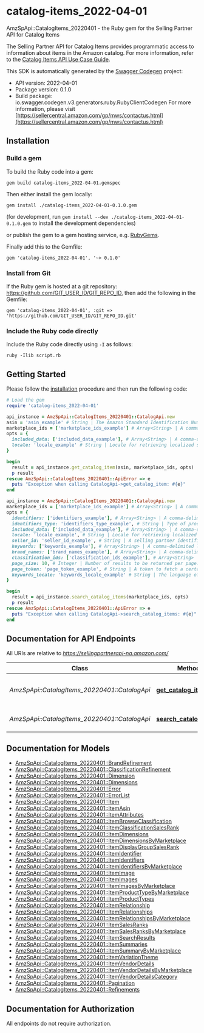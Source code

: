 # catalog-items_2022-04-01

AmzSpApi::CatalogItems_20220401 - the Ruby gem for the Selling Partner API for Catalog Items

The Selling Partner API for Catalog Items provides programmatic access to information about items in the Amazon catalog.  For more information, refer to the [Catalog Items API Use Case Guide](doc:catalog-items-api-v2022-04-01-use-case-guide).

This SDK is automatically generated by the [Swagger Codegen](https://github.com/swagger-api/swagger-codegen) project:

- API version: 2022-04-01
- Package version: 0.1.0
- Build package: io.swagger.codegen.v3.generators.ruby.RubyClientCodegen
For more information, please visit [https://sellercentral.amazon.com/gp/mws/contactus.html](https://sellercentral.amazon.com/gp/mws/contactus.html)

## Installation

### Build a gem

To build the Ruby code into a gem:

```shell
gem build catalog-items_2022-04-01.gemspec
```

Then either install the gem locally:

```shell
gem install ./catalog-items_2022-04-01-0.1.0.gem
```
(for development, run `gem install --dev ./catalog-items_2022-04-01-0.1.0.gem` to install the development dependencies)

or publish the gem to a gem hosting service, e.g. [RubyGems](https://rubygems.org/).

Finally add this to the Gemfile:

    gem 'catalog-items_2022-04-01', '~> 0.1.0'

### Install from Git

If the Ruby gem is hosted at a git repository: https://github.com/GIT_USER_ID/GIT_REPO_ID, then add the following in the Gemfile:

    gem 'catalog-items_2022-04-01', :git => 'https://github.com/GIT_USER_ID/GIT_REPO_ID.git'

### Include the Ruby code directly

Include the Ruby code directly using `-I` as follows:

```shell
ruby -Ilib script.rb
```

## Getting Started

Please follow the [installation](#installation) procedure and then run the following code:
```ruby
# Load the gem
require 'catalog-items_2022-04-01'

api_instance = AmzSpApi::CatalogItems_20220401::CatalogApi.new
asin = 'asin_example' # String | The Amazon Standard Identification Number (ASIN) of the item.
marketplace_ids = ['marketplace_ids_example'] # Array<String> | A comma-delimited list of Amazon marketplace identifiers. Data sets in the response contain data only for the specified marketplaces.
opts = { 
  included_data: ['included_data_example'], # Array<String> | A comma-delimited list of data sets to include in the response. Default: `summaries`.
  locale: 'locale_example' # String | Locale for retrieving localized summaries. Defaults to the primary locale of the marketplace.
}

begin
  result = api_instance.get_catalog_item(asin, marketplace_ids, opts)
  p result
rescue AmzSpApi::CatalogItems_20220401::ApiError => e
  puts "Exception when calling CatalogApi->get_catalog_item: #{e}"
end

api_instance = AmzSpApi::CatalogItems_20220401::CatalogApi.new
marketplace_ids = ['marketplace_ids_example'] # Array<String> | A comma-delimited list of Amazon marketplace identifiers for the request.
opts = { 
  identifiers: ['identifiers_example'], # Array<String> | A comma-delimited list of product identifiers to search the Amazon catalog for. **Note:** Cannot be used with `keywords`.
  identifiers_type: 'identifiers_type_example', # String | Type of product identifiers to search the Amazon catalog for. **Note:** Required when `identifiers` are provided.
  included_data: ['included_data_example'], # Array<String> | A comma-delimited list of data sets to include in the response. Default: `summaries`.
  locale: 'locale_example', # String | Locale for retrieving localized summaries. Defaults to the primary locale of the marketplace.
  seller_id: 'seller_id_example', # String | A selling partner identifier, such as a seller account or vendor code. **Note:** Required when `identifiersType` is `SKU`.
  keywords: ['keywords_example'], # Array<String> | A comma-delimited list of words to search the Amazon catalog for. **Note:** Cannot be used with `identifiers`.
  brand_names: ['brand_names_example'], # Array<String> | A comma-delimited list of brand names to limit the search for `keywords`-based queries. **Note:** Cannot be used with `identifiers`.
  classification_ids: ['classification_ids_example'], # Array<String> | A comma-delimited list of classification identifiers to limit the search for `keywords`-based queries. **Note:** Cannot be used with `identifiers`.
  page_size: 10, # Integer | Number of results to be returned per page.
  page_token: 'page_token_example', # String | A token to fetch a certain page when there are multiple pages worth of results.
  keywords_locale: 'keywords_locale_example' # String | The language of the keywords provided for `keywords`-based queries. Defaults to the primary locale of the marketplace. **Note:** Cannot be used with `identifiers`.
}

begin
  result = api_instance.search_catalog_items(marketplace_ids, opts)
  p result
rescue AmzSpApi::CatalogItems_20220401::ApiError => e
  puts "Exception when calling CatalogApi->search_catalog_items: #{e}"
end
```

## Documentation for API Endpoints

All URIs are relative to *https://sellingpartnerapi-na.amazon.com/*

Class | Method | HTTP request | Description
------------ | ------------- | ------------- | -------------
*AmzSpApi::CatalogItems_20220401::CatalogApi* | [**get_catalog_item**](docs/CatalogApi.md#get_catalog_item) | **GET** /catalog/2022-04-01/items/{asin} | 
*AmzSpApi::CatalogItems_20220401::CatalogApi* | [**search_catalog_items**](docs/CatalogApi.md#search_catalog_items) | **GET** /catalog/2022-04-01/items | 

## Documentation for Models

 - [AmzSpApi::CatalogItems_20220401::BrandRefinement](docs/BrandRefinement.md)
 - [AmzSpApi::CatalogItems_20220401::ClassificationRefinement](docs/ClassificationRefinement.md)
 - [AmzSpApi::CatalogItems_20220401::Dimension](docs/Dimension.md)
 - [AmzSpApi::CatalogItems_20220401::Dimensions](docs/Dimensions.md)
 - [AmzSpApi::CatalogItems_20220401::Error](docs/Error.md)
 - [AmzSpApi::CatalogItems_20220401::ErrorList](docs/ErrorList.md)
 - [AmzSpApi::CatalogItems_20220401::Item](docs/Item.md)
 - [AmzSpApi::CatalogItems_20220401::ItemAsin](docs/ItemAsin.md)
 - [AmzSpApi::CatalogItems_20220401::ItemAttributes](docs/ItemAttributes.md)
 - [AmzSpApi::CatalogItems_20220401::ItemBrowseClassification](docs/ItemBrowseClassification.md)
 - [AmzSpApi::CatalogItems_20220401::ItemClassificationSalesRank](docs/ItemClassificationSalesRank.md)
 - [AmzSpApi::CatalogItems_20220401::ItemDimensions](docs/ItemDimensions.md)
 - [AmzSpApi::CatalogItems_20220401::ItemDimensionsByMarketplace](docs/ItemDimensionsByMarketplace.md)
 - [AmzSpApi::CatalogItems_20220401::ItemDisplayGroupSalesRank](docs/ItemDisplayGroupSalesRank.md)
 - [AmzSpApi::CatalogItems_20220401::ItemIdentifier](docs/ItemIdentifier.md)
 - [AmzSpApi::CatalogItems_20220401::ItemIdentifiers](docs/ItemIdentifiers.md)
 - [AmzSpApi::CatalogItems_20220401::ItemIdentifiersByMarketplace](docs/ItemIdentifiersByMarketplace.md)
 - [AmzSpApi::CatalogItems_20220401::ItemImage](docs/ItemImage.md)
 - [AmzSpApi::CatalogItems_20220401::ItemImages](docs/ItemImages.md)
 - [AmzSpApi::CatalogItems_20220401::ItemImagesByMarketplace](docs/ItemImagesByMarketplace.md)
 - [AmzSpApi::CatalogItems_20220401::ItemProductTypeByMarketplace](docs/ItemProductTypeByMarketplace.md)
 - [AmzSpApi::CatalogItems_20220401::ItemProductTypes](docs/ItemProductTypes.md)
 - [AmzSpApi::CatalogItems_20220401::ItemRelationship](docs/ItemRelationship.md)
 - [AmzSpApi::CatalogItems_20220401::ItemRelationships](docs/ItemRelationships.md)
 - [AmzSpApi::CatalogItems_20220401::ItemRelationshipsByMarketplace](docs/ItemRelationshipsByMarketplace.md)
 - [AmzSpApi::CatalogItems_20220401::ItemSalesRanks](docs/ItemSalesRanks.md)
 - [AmzSpApi::CatalogItems_20220401::ItemSalesRanksByMarketplace](docs/ItemSalesRanksByMarketplace.md)
 - [AmzSpApi::CatalogItems_20220401::ItemSearchResults](docs/ItemSearchResults.md)
 - [AmzSpApi::CatalogItems_20220401::ItemSummaries](docs/ItemSummaries.md)
 - [AmzSpApi::CatalogItems_20220401::ItemSummaryByMarketplace](docs/ItemSummaryByMarketplace.md)
 - [AmzSpApi::CatalogItems_20220401::ItemVariationTheme](docs/ItemVariationTheme.md)
 - [AmzSpApi::CatalogItems_20220401::ItemVendorDetails](docs/ItemVendorDetails.md)
 - [AmzSpApi::CatalogItems_20220401::ItemVendorDetailsByMarketplace](docs/ItemVendorDetailsByMarketplace.md)
 - [AmzSpApi::CatalogItems_20220401::ItemVendorDetailsCategory](docs/ItemVendorDetailsCategory.md)
 - [AmzSpApi::CatalogItems_20220401::Pagination](docs/Pagination.md)
 - [AmzSpApi::CatalogItems_20220401::Refinements](docs/Refinements.md)

## Documentation for Authorization

 All endpoints do not require authorization.

